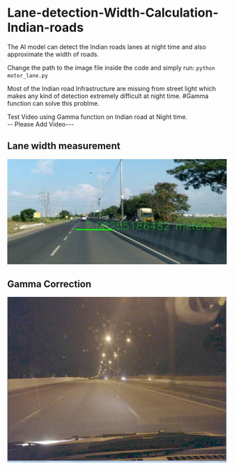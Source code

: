 # Lane-detection-Width-Calculation-Indian-roads
The AI model can detect the Indian roads lanes at night time and also approximate the width of roads. 

Change the path to the image file inside the code and simply run:
`python motor_lane.py`

Most of the Indian road Infrastructure are missing from street light which makes any kind of detection extremely difficult at night time. #Gamma function can solve this problme. 

Test Video using Gamma function on Indian road at Night time.  
-- Please Add Video---
## Lane width measurement
![Lane width](GammaCorrection/outputs/laneWidth.jpg?raw=true "LaneWidth")

## Gamma Correction
![Gamma](GammaCorrection/outputs/gamma.jpg?raw=true "Gamma")
